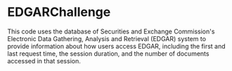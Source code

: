 # EDGARChallenge
This code uses the database of Securities and Exchange Commission's Electronic Data Gathering, Analysis and Retrieval (EDGAR) system to provide information about how users access EDGAR, including the first and last request time, the session duration, and the number of documents accessed in that session. 

